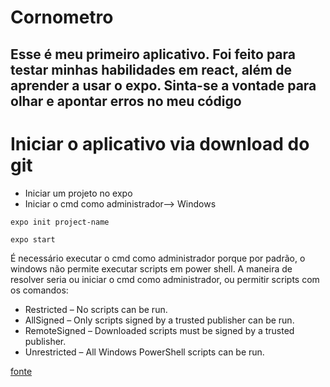 # Cornometro

## Esse é meu primeiro aplicativo. Foi feito para testar minhas habilidades em react, além de aprender a usar o expo. Sinta-se a vontade para olhar e apontar erros no meu código

# Iniciar o aplicativo via download do git  


* Iniciar um projeto no expo  
* Iniciar o cmd como administrador--> Windows    
```
expo init project-name
```
```
expo start
```

É necessário executar o cmd como administrador porque por padrão, o windows não permite executar scripts em power shell. A maneira de resolver seria ou iniciar o cmd como administrador, ou permitir scripts com os comandos:  
* Restricted – No scripts can be run.
* AllSigned – Only scripts signed by a trusted publisher can be run.
* RemoteSigned – Downloaded scripts must be signed by a trusted publisher.
* Unrestricted – All Windows PowerShell scripts can be run.

[fonte](https://tecadmin.net/powershell-running-scripts-is-disabled-system) 

